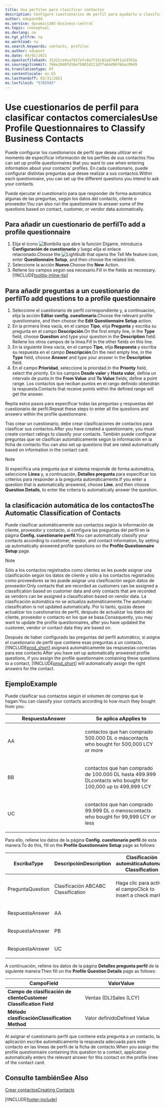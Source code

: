 ```yaml
---
title: Usa perfiles para clasificar contactos
description: Configure cuestionarios de perfil para ayudarlo a clasificar sus contactos comerciales
author: edupont04
ms.service: dynamics365-business-central
ms.topic: conceptual
ms.devlang: na
ms.tgt_pltfrm: na
ms.workload: na
ms.search.keywords: contacts, profiles
ms.author: edupont
ms.date: 04/01/2021
ms.openlocfilehash: 31321ce4cafd17efc8a7732c81e874df1a1d763a
ms.sourcegitcommit: 766e2840fd16efb901d211d7fa64d96766ac99d9
ms.translationtype: HT
ms.contentlocale: es-ES
ms.lasthandoff: 03/31/2021
ms.locfileid: "5785503"
---
```

# <a name="use-profile-questionnaires-to-classify-business-contacts"></a><span data-ttu-id="1390e-103">Use cuestionarios de perfil para clasificar contactos comerciales</span><span class="sxs-lookup"><span data-stu-id="1390e-103">Use Profile Questionnaires to Classify Business Contacts</span></span>
<span data-ttu-id="1390e-104">Puede configurar los cuestionarios de perfil que desea utilizar en el momento de especificar información de los perfiles de sus contactos.</span><span class="sxs-lookup"><span data-stu-id="1390e-104">You can set up profile questionnaires that you want to use when entering information about your contacts' profiles.</span></span> <span data-ttu-id="1390e-105">En cada cuestionario, puede configurar distintas preguntas que desee realizar a sus contactos.</span><span class="sxs-lookup"><span data-stu-id="1390e-105">Within each questionnaire, you can set up the different questions you intend to ask your contacts.</span></span>  

<span data-ttu-id="1390e-106">Puede ejecutar el cuestionario para que responder de forma automática algunas de las preguntas, según los datos del contacto, cliente o proveedor.</span><span class="sxs-lookup"><span data-stu-id="1390e-106">You can also run the questionnaire to answer some of the questions based on contact, customer, or vendor data automatically.</span></span>  

## <a name="to-add-a-profile-questionnaire"></a><span data-ttu-id="1390e-107">Para añadir un cuestionario de perfil</span><span class="sxs-lookup"><span data-stu-id="1390e-107">To add a profile questionnaire</span></span>
1.  <span data-ttu-id="1390e-108">Elija el icono ![Bombilla que abre la función Dígame](media/ui-search/search_small.png "Dígame qué desea hacer"), introduzca **Configuración de cuestionario** y luego elija el enlace relacionado.</span><span class="sxs-lookup"><span data-stu-id="1390e-108">Choose the ![Lightbulb that opens the Tell Me feature](media/ui-search/search_small.png "Tell me what you want to do") icon, enter **Questionnaire Setup**, and then choose the related link.</span></span>  
2.  <span data-ttu-id="1390e-109">Seleccione la acción **Nuevo**.</span><span class="sxs-lookup"><span data-stu-id="1390e-109">Choose the **New** Action.</span></span>  
3.  <span data-ttu-id="1390e-110">Rellene los campos según sea necesario.</span><span class="sxs-lookup"><span data-stu-id="1390e-110">Fill in the fields as necessary.</span></span> [!INCLUDE[tooltip-inline-tip](includes/tooltip-inline-tip_md.md)]  

## <a name="to-add-questions-to-a-profile-questionnaire"></a><span data-ttu-id="1390e-111">Para añadir preguntas a un cuestionario de perfil</span><span class="sxs-lookup"><span data-stu-id="1390e-111">To add questions to a profile questionnaire</span></span>
1.  <span data-ttu-id="1390e-112">Seleccione el cuestionario de perfil correspondiente y, a continuación, elija la acción **Editar config. cuestionario**.</span><span class="sxs-lookup"><span data-stu-id="1390e-112">Choose the relevant profile questionnaire, and then choose the **Edit Questionnaire Setup** action.</span></span>  
2.  <span data-ttu-id="1390e-113">En la primera línea vacía, en el campo **Tipo**, elija **Pregunta** y escriba su pregunta en el campo **Descripción**.</span><span class="sxs-lookup"><span data-stu-id="1390e-113">On the first empty line, in the **Type** field, choose **Question** and type your question in the **Description** field.</span></span> <span data-ttu-id="1390e-114">Rellene los otros campos de la línea.</span><span class="sxs-lookup"><span data-stu-id="1390e-114">Fill in the other fields on this line.</span></span>  
3.  <span data-ttu-id="1390e-115">En la siguiente línea vacía, en el campo **Tipo**, elija **Respuesta** y escriba su respuesta en el campo **Descripción**.</span><span class="sxs-lookup"><span data-stu-id="1390e-115">On the next empty line, in the **Type** field, choose **Answer** and type your answer in the **Description** field.</span></span>  
4.  <span data-ttu-id="1390e-116">En el campo **Prioridad**, seleccione la prioridad.</span><span class="sxs-lookup"><span data-stu-id="1390e-116">In the **Priority** field, select the priority.</span></span> <span data-ttu-id="1390e-117">En los campos **Desde valor** y **Hasta valor**, defina un intervalo de punto.</span><span class="sxs-lookup"><span data-stu-id="1390e-117">In the **From Value** and **To Value** fields, define a point range.</span></span> <span data-ttu-id="1390e-118">Los contactos que reciban puntos en el rango definido obtendrán la respuesta.</span><span class="sxs-lookup"><span data-stu-id="1390e-118">Contacts that receive points within the defined range will get the answer.</span></span>  

<span data-ttu-id="1390e-119">Repita estos pasos para especificar todas las preguntas y respuestas del cuestionario de perfil.</span><span class="sxs-lookup"><span data-stu-id="1390e-119">Repeat these steps to enter all the questions and answers within the profile questionnaire.</span></span>

<span data-ttu-id="1390e-120">Tras crear un cuestionario, debe crear clasificaciones de contactos para clasificar sus contactos.</span><span class="sxs-lookup"><span data-stu-id="1390e-120">After you have created a questionnaire, you must create contact ratings to classify your contacts.</span></span> <span data-ttu-id="1390e-121">También puede configurar preguntas que se clasifican automáticamente según la información en la ficha de contacto.</span><span class="sxs-lookup"><span data-stu-id="1390e-121">You can also set up questions that are rated automatically based on information in the contact card.</span></span>  

> [!NOTE]
> <span data-ttu-id="1390e-122">Si especifica una pregunta que el sistema responde de forma automática, seleccione <STRONG>Línea</STRONG> y, a continuación, <STRONG>Detalles pregunta</STRONG> para especificar los criterios para responder a la pregunta automáticamente.</span><span class="sxs-lookup"><span data-stu-id="1390e-122">If you enter a question that is automatically answered, choose <STRONG>Line</STRONG>, and then choose <STRONG>Question Details</STRONG>, to enter the criteria to automatically answer the question.</span></span>

## <a name="the-automatic-classification-of-contacts"></a><span data-ttu-id="1390e-123">la clasificación automática de los contactos</span><span class="sxs-lookup"><span data-stu-id="1390e-123">The Automatic Classification of Contacts</span></span>
<span data-ttu-id="1390e-124">Puede clasificar automáticamente sus contactos según la información de cliente, proveedor y contacto, si configura las preguntas del perfil en la página **Config. cuestionario perfil**.</span><span class="sxs-lookup"><span data-stu-id="1390e-124">You can automatically classify your contacts according to customer, vendor, and contact information, by setting up automatically answered profile questions on the **Profile Questionnaire Setup** page.</span></span>  

> [!NOTE]
> <span data-ttu-id="1390e-125">Sólo a los contactos registrados como clientes se les puede asignar una clasificación según los datos de cliente y sólo a los contactos registrados como proveedores se les puede asignar una clasificación según datos de proveedor.</span><span class="sxs-lookup"><span data-stu-id="1390e-125">Only contacts that are recorded as customers can be assigned a classification based on customer data and only contacts that are recorded as vendors can be assigned a classification based on vendor data.</span></span> <span data-ttu-id="1390e-126">La clasificación automática no se actualiza automáticamente.</span><span class="sxs-lookup"><span data-stu-id="1390e-126">The automatic classification is not updated automatically.</span></span> <span data-ttu-id="1390e-127">Por lo tanto, quizás desee actualizar los cuestionarios de perfil, después de actualizar los datos del cliente, proveedor o contacto en los que se basa.</span><span class="sxs-lookup"><span data-stu-id="1390e-127">Consequently, you may want to update the profile questionnaires, after you have updated the customer, vendor or contact data they are based on.</span></span>  

<span data-ttu-id="1390e-128">Después de haber configurado las preguntas del perfil automático, si asigna el cuestionario de perfil que contiene esas preguntas a un contacto, [!INCLUDE[prod_short](includes/prod_short.md)] asignará automáticamente las respuestas correctas para ese contacto.</span><span class="sxs-lookup"><span data-stu-id="1390e-128">After you have set up automatically answered profile questions, if you assign the profile questionnaire containing these questions to a contact, [!INCLUDE[prod_short](includes/prod_short.md)] will automatically assign the right answers for the contact.</span></span>  

## <a name="example"></a><span data-ttu-id="1390e-129">Ejemplo</span><span class="sxs-lookup"><span data-stu-id="1390e-129">Example</span></span>
<span data-ttu-id="1390e-130">Puede clasificar sus contactos según el volumen de compras que le hagan:</span><span class="sxs-lookup"><span data-stu-id="1390e-130">You can classify your contacts according to how much they bought from you:</span></span>

<table>
<colgroup>
<col style="width: 50%" />
<col style="width: 50%" />
</colgroup>
<thead>
<tr class="header">
<th><span data-ttu-id="1390e-131"><strong>Respuesta</strong></span><span class="sxs-lookup"><span data-stu-id="1390e-131"><strong>Answer</strong></span></span></th>
<th><span data-ttu-id="1390e-132"><strong>Se aplica a</strong></span><span class="sxs-lookup"><span data-stu-id="1390e-132"><strong>Applies to</strong></span></span></th>
</tr>
</thead>
<tbody>
<tr class="odd">
<td><p><span data-ttu-id="1390e-133">A</span><span class="sxs-lookup"><span data-stu-id="1390e-133">A</span></span></p></td>
<td><p><span data-ttu-id="1390e-134">contactos que han comprado 500.000 DL o más</span><span class="sxs-lookup"><span data-stu-id="1390e-134">contacts who bought for 500,000 LCY or more</span></span></p></td>
</tr>
<tr class="even">
<td><p><span data-ttu-id="1390e-135">B</span><span class="sxs-lookup"><span data-stu-id="1390e-135">B</span></span></p></td>
<td><p><span data-ttu-id="1390e-136">contactos que han comprado de 100.000 DL hasta 499.999 DL</span><span class="sxs-lookup"><span data-stu-id="1390e-136">contacts who bought for 100,000 up to 499,999 LCY</span></span></p></td>
</tr>
<tr class="odd">
<td><p><span data-ttu-id="1390e-137">U</span><span class="sxs-lookup"><span data-stu-id="1390e-137">C</span></span></p></td>
<td><p><span data-ttu-id="1390e-138">contactos que han comprado 99.999 DL o menos</span><span class="sxs-lookup"><span data-stu-id="1390e-138">contacts who bought for 99,999 LCY or less</span></span></p></td>
</tr>
</tbody>
</table>

<span data-ttu-id="1390e-139">Para ello, rellene los datos de la página **Config. cuestionario perfil** de esta manera:</span><span class="sxs-lookup"><span data-stu-id="1390e-139">To do this, fill on the **Profile Questionnaire Setup** page as follows:</span></span>


<table>
<colgroup>
<col style="width: 20%" />
<col style="width: 20%" />
<col style="width: 20%" />
<col style="width: 20%" />
<col style="width: 20%" />
</colgroup>
<thead>
<tr class="header">
<th><span data-ttu-id="1390e-140"><strong>Escriba</strong></span><span class="sxs-lookup"><span data-stu-id="1390e-140"><strong>Type</strong></span></span></th>
<th><span data-ttu-id="1390e-141"><strong>Descripción</strong></span><span class="sxs-lookup"><span data-stu-id="1390e-141"><strong>Description</strong></span></span></th>
<th><span data-ttu-id="1390e-142"><strong>Clasificación automática</strong></span><span class="sxs-lookup"><span data-stu-id="1390e-142"><strong>Automatic Classification</strong></span></span></th>
<th><span data-ttu-id="1390e-143"><strong>Desde valor</strong></span><span class="sxs-lookup"><span data-stu-id="1390e-143"><strong>From Value</strong></span></span></th>
<th><span data-ttu-id="1390e-144"><strong>Hasta valor</strong></span><span class="sxs-lookup"><span data-stu-id="1390e-144"><strong>To Value</strong></span></span></th>
</tr>
</thead>
<tbody>
<tr class="odd">
<td><p><span data-ttu-id="1390e-145">Pregunta</span><span class="sxs-lookup"><span data-stu-id="1390e-145">Question</span></span></p></td>
<td><p><span data-ttu-id="1390e-146">Clasificación ABC</span><span class="sxs-lookup"><span data-stu-id="1390e-146">ABC Classification</span></span></p></td>
<td><p><span data-ttu-id="1390e-147">Haga clic para activar el campo</span><span class="sxs-lookup"><span data-stu-id="1390e-147">Click to insert a check mark</span></span></p></td>
<td><p> </p></td>
<td><p> </p></td>
</tr>
<tr class="even">
<td><p><span data-ttu-id="1390e-148">Respuesta</span><span class="sxs-lookup"><span data-stu-id="1390e-148">Answer</span></span></p></td>
<td><p><span data-ttu-id="1390e-149">A</span><span class="sxs-lookup"><span data-stu-id="1390e-149">A</span></span></p></td>
<td><p> </p></td>
<td><p><span data-ttu-id="1390e-150">500.000</span><span class="sxs-lookup"><span data-stu-id="1390e-150">500,000</span></span></p></td>
<td><p> </p></td>
</tr>
<tr class="odd">
<td><p><span data-ttu-id="1390e-151">Respuesta</span><span class="sxs-lookup"><span data-stu-id="1390e-151">Answer</span></span></p></td>
<td><p><span data-ttu-id="1390e-152">P</span><span class="sxs-lookup"><span data-stu-id="1390e-152">B</span></span></p></td>
<td><p> </p></td>
<td><p><span data-ttu-id="1390e-153">100,000</span><span class="sxs-lookup"><span data-stu-id="1390e-153">100,000</span></span></p></td>
<td><p><span data-ttu-id="1390e-154">499,999</span><span class="sxs-lookup"><span data-stu-id="1390e-154">499,999</span></span></p></td>
</tr>
<tr class="even">
<td><p><span data-ttu-id="1390e-155">Respuesta</span><span class="sxs-lookup"><span data-stu-id="1390e-155">Answer</span></span></p></td>
<td><p><span data-ttu-id="1390e-156">U</span><span class="sxs-lookup"><span data-stu-id="1390e-156">C</span></span></p></td>
<td><p> </p></td>
<td><p> </p></td>
<td><p><span data-ttu-id="1390e-157">99,999</span><span class="sxs-lookup"><span data-stu-id="1390e-157">99,999</span></span></p></td>
</tr>
</tbody>
</table>

<span data-ttu-id="1390e-158">A continuación, rellene los datos de la página **Detalles pregunta perfil** de la siguiente manera:</span><span class="sxs-lookup"><span data-stu-id="1390e-158">Then fill on the **Profile Question Details** page as follows:</span></span>
<table>
<colgroup>
<col style="width: 50%" />
<col style="width: 50%" />
</colgroup>
<thead>
<tr class="header">
<th><span data-ttu-id="1390e-159"><strong>Campo</strong></span><span class="sxs-lookup"><span data-stu-id="1390e-159"><strong>Field</strong></span></span></th>
<th><span data-ttu-id="1390e-160"><strong>Valor</strong></span><span class="sxs-lookup"><span data-stu-id="1390e-160"><strong>Value</strong></span></span></th>
</tr>
</thead>
<tbody>
<tr>
<td><span data-ttu-id="1390e-161"><strong>Campo de clasificación de cliente</strong></span><span class="sxs-lookup"><span data-stu-id="1390e-161"><strong>Customer Classification Field</strong></span></span></td>
<td><span data-ttu-id="1390e-162"><emphasis>Ventas (DL)</emphasis></span><span class="sxs-lookup"><span data-stu-id="1390e-162"><emphasis>Sales (LCY)</emphasis></span></span></td>
</tr>
<tr>
<td><span data-ttu-id="1390e-163"><strong>Método clasificación</strong></span><span class="sxs-lookup"><span data-stu-id="1390e-163"><strong>Classification Method</strong></span></span></td>
<td><span data-ttu-id="1390e-164"><emphasis>Valor definido</emphasis></span><span class="sxs-lookup"><span data-stu-id="1390e-164"><emphasis>Defined Value</emphasis></span></span></td>
</tr>
</tbody>
</table>

<span data-ttu-id="1390e-165">Al asignar el cuestionario perfil que contiene esta pregunta a un contacto, la aplicación escribe automáticamente la respuesta adecuada para este contacto en las líneas de perfil de la ficha de contacto.</span><span class="sxs-lookup"><span data-stu-id="1390e-165">When you assign the profile questionnaire containing this question to a contact, application automatically enters the relevant answer for this contact on the profile lines of the contact card.</span></span>

## <a name="see-also"></a><span data-ttu-id="1390e-166">Consulte también</span><span class="sxs-lookup"><span data-stu-id="1390e-166">See Also</span></span>
[<span data-ttu-id="1390e-167">Crear contactos</span><span class="sxs-lookup"><span data-stu-id="1390e-167">Creating Contacts</span></span>](marketing-create-contact-companies.md)  


[!INCLUDE[footer-include](includes/footer-banner.md)]